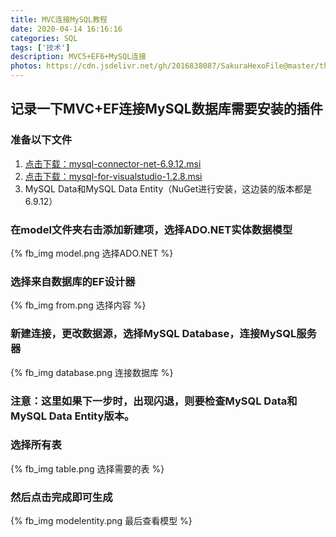 ```yaml
---
title: MVC连接MySQL教程
date: 2020-04-14 16:16:16
categories: SQL
tags: ['技术']
description: MVC5+EF6+MySQL连接
photos: https://cdn.jsdelivr.net/gh/2016838087/SakuraHexoFile@master/themes/images/background/24.jpg
---
```

## 记录一下MVC+EF连接MySQL数据库需要安装的插件
<!-- more -->
### 准备以下文件
1. [点击下载：mysql-connector-net-6.9.12.msi](mysql-connector-net-6.9.12.msi "下载地址")
2. [点击下载：mysql-for-visualstudio-1.2.8.msi](mysql-for-visualstudio-1.2.8.msi "下载地址")
3. MySQL Data和MySQL Data Entity（NuGet进行安装，这边装的版本都是6.9.12）

### 在model文件夹右击添加新建项，选择ADO.NET实体数据模型
{% fb_img model.png 选择ADO.NET %}
### 选择来自数据库的EF设计器
{% fb_img from.png 选择内容 %}
### 新建连接，更改数据源，选择MySQL Database，连接MySQL服务器
{% fb_img database.png 连接数据库 %}
### 注意：这里如果下一步时，出现闪退，则要检查MySQL Data和MySQL Data Entity版本。
### 选择所有表
{% fb_img table.png 选择需要的表 %}
### 然后点击完成即可生成
{% fb_img modelentity.png 最后查看模型 %}